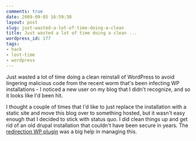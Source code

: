 ```yaml
---
comments: true
date: 2009-09-05 16:59:30
layout: post
slug: just-wasted-a-lot-of-time-doing-a-clean
title: Just wasted a lot of time doing a clean ...
wordpress_id: 177
tags:
- hack
- lost-time
- wordpress
---
```


Just wasted a lot of time doing a clean reinstall of WordPress to avoid lingering malicious code from the recent worm that's been infecting WP installations - I noticed a new user on my blog that I didn't recognize, and so it looks like I'd been hit.

I thought a couple of times that I'd like to just replace the installation with a static site and move this blog over to something hosted, but it wasn't easy enough that I decided to stick with status quo. I did clean things up and get rid of an old drupal installation that couldn't have been secure in years. The [redirection WP plugin](http://urbangiraffe.com/plugins/redirection/) was a big help in managing this.
